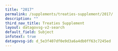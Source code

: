 ```yaml
---
title: "2017"
permalink: /supplements/treaties-supplement/2017/
description: ""
third_nav_title: Treaties Supplement
layout: datagovsg-v2-search
default_field: Subject
infotext: true
datagovsg-id: d_5e3f407df0e9d3a6a4db0ff63c7245ed
---
```


